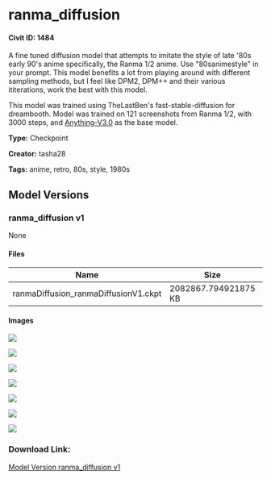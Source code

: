 # ranma_diffusion

#### Civit ID: 1484

<p>A fine tuned diffusion model that attempts to imitate the style of late '80s early 90's anime specifically, the Ranma 1/2 anime. Use "80sanimestyle" in your prompt. This model benefits a lot from playing around with different sampling methods, but I feel like DPM2, DPM++ and their various ititerations, work the best with this model.</p><p>This model was trained using TheLastBen's fast-stable-diffusion for dreambooth. Model was trained on 121 screenshots from Ranma 1/2, with 3000 steps, and <a href="https://civitai.com/models/66/anything-v3" rel="ugc" target="_blank">Anything-V3.0</a> as the base model.</p>

**Type:** Checkpoint

**Creator:** tasha28

**Tags:** anime, retro, 80s, style, 1980s

## Model Versions

### ranma_diffusion v1

None

#### Files

| Name | Size | Type | Format | Download Url | AutoV1 | AutoV2 | SHA256 | CRC32 | BLAKE3 |
| --- | --- | --- | --- | --- | --- | --- | --- | --- | --- |
| ranmaDiffusion_ranmaDiffusionV1.ckpt | 2082867.794921875 KB | Model | PickleTensor | https://civitai.com/api/download/models/1585 | 187550AC | D8C0A013F0 | D8C0A013F0CE95379AEB0AFAE962A462D9B01B8B004CA7F9D1BDD2132EEC40C7 | 9BB1C6E5 | A5FED0D200BE9786489E9C84E154CB504517BE479B3365800250ABC34B095526 |

#### Images

<p><img src="https://image.civitai.com/xG1nkqKTMzGDvpLrqFT7WA/ba4b541b-7a76-49c0-4276-130b87573e00/width=450/14640.jpeg" /></p>

<p><img src="https://image.civitai.com/xG1nkqKTMzGDvpLrqFT7WA/1b7b7eb9-1adf-48f3-9219-8af1f7167c00/width=450/14646.jpeg" /></p>

<p><img src="https://image.civitai.com/xG1nkqKTMzGDvpLrqFT7WA/9aca38fe-1e78-47d9-44cf-00e298d68500/width=450/14645.jpeg" /></p>

<p><img src="https://image.civitai.com/xG1nkqKTMzGDvpLrqFT7WA/aa531051-af97-4502-7165-623102d26700/width=450/14644.jpeg" /></p>

<p><img src="https://image.civitai.com/xG1nkqKTMzGDvpLrqFT7WA/48acb661-c8d4-4329-99cb-d08c7e05eb00/width=450/14643.jpeg" /></p>

<p><img src="https://image.civitai.com/xG1nkqKTMzGDvpLrqFT7WA/9c1e114d-4169-405f-4f33-82e305924400/width=450/14642.jpeg" /></p>

<p><img src="https://image.civitai.com/xG1nkqKTMzGDvpLrqFT7WA/e8ce1a09-3f41-445f-0f02-7b222945d200/width=450/14641.jpeg" /></p>

### Download Link:

[Model Version ranma_diffusion v1](https://civitai.com/api/download/models/1585)

